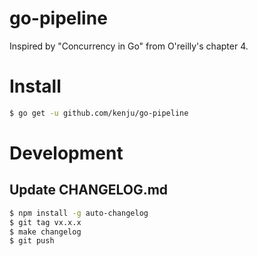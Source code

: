# go-pipeline

Inspired by "Concurrency in Go" from O'reilly's chapter 4.

# Install

```sh
$ go get -u github.com/kenju/go-pipeline
```

# Development

## Update CHANGELOG.md

```sh
$ npm install -g auto-changelog
$ git tag vx.x.x
$ make changelog
$ git push
```